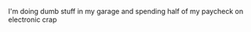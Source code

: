 I'm doing dumb stuff in my garage and spending half of my paycheck on electronic crap



<!---
adam0314/adam0314 is a ✨ special ✨ repository because its `README.md` (this file) appears on your GitHub profile.
You can click the Preview link to take a look at your changes.
--->
